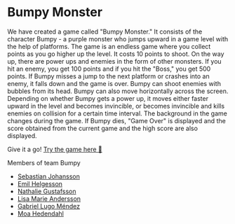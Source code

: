 # Bumpy Monster
We have created a game called "Bumpy Monster." It consists of the character Bumpy - a purple monster who jumps upward in a game level with the help of platforms. The game is an endless game where you collect points as you go higher up the level. It costs 10 points to shoot. On the way up, there are power ups and enemies in the form of other monsters. If you hit an enemy, you get 100 points and if you hit the "Boss," you get 500 points. If Bumpy misses a jump to the next platform or crashes into an enemy, it falls down and the game is over. Bumpy can shoot enemies with bubbles from its head. Bumpy can also move horizontally across the screen. Depending on whether Bumpy gets a power up, it moves either faster upward in the level and becomes invincible, or becomes invincible and kills enemies on collision for a certain time interval. The background in the game changes during the game. If Bumpy dies, "Game Over" is displayed and the score obtained from the current game and the high score are also displayed. 

Give it a go! [Try the game here 🥳](https://bumpythegame.netlify.app/)

Members of team Bumpy
* [Sebastian Johansson](https://github.com/Sebastianjohansson123)
* [Emil Helgesson](https://github.com/Emil-Helge)
* [Nathalie Gustafsson](https://github.com/nathaliegustafsson)
* [Lisa Marie Andersson](https://github.com/lisamarieandersson)
* [Gabriel Lugo Méndez](https://github.com/gabriel-lugo)
* [Moa Hedendahl](https://github.com/moamoa07)



